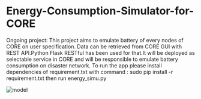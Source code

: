 # Energy-Consumption-Simulator-for-CORE
Ongoing project:
This project aims to emulate battery of every nodes of CORE on user specification. Data can be retrieved from CORE GUI with REST API.Python Flask RESTful has been used for that.It will be deployed as selectable service in CORE and will be responsible to emulate battery consumption on disaster network.
To run the app please install dependencies of requirement.txt with command : sudo pip install -r requirement.txt
then run energy_simu.py

![model](https://user-images.githubusercontent.com/45766557/61692983-00ccca00-ad2f-11e9-9b18-efd9502070cb.jpg)




